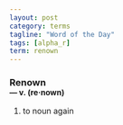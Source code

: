 ```yaml
---
layout: post
category: terms
tagline: "Word of the Day"
tags: [alpha_r]
term: renown
---
```


<h3>Renown<br/> <small>&mdash; v. (re<span>&middot;</span>nown)</small></h3>
<p><ol><li>to noun again</li>
</ol></p>
